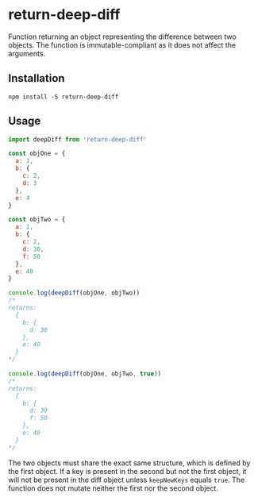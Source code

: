 #  return-deep-diff

Function returning an object representing the difference between two objects. The function is immutable-compliant as it does not affect the arguments.

## Installation

```
npm install -S return-deep-diff
```

## Usage

```js
import deepDiff from 'return-deep-diff'

const objOne = {
  a: 1,
  b: {
    c: 2,
    d: 3
  },
  e: 4
}

const objTwo = {
  a: 1,
  b: {
    c: 2,
    d: 30,
    f: 50
  },
  e: 40 
}

console.log(deepDiff(objOne, objTwo))
/*
returns:
  {
    b: {
      d: 30
    },
    e: 40
  }
*/

console.log(deepDiff(objOne, objTwo, true))
/*
returns:
  {
    b: {
      d: 30
      f: 50
    },
    e: 40
  }
*/
```

The two objects must share the exact same structure, which is defined by the first object. If a key is present in the second but not the first object, it will not be present in the diff object unless `keepNewKeys` equals `true`.
The function does not mutate neither the first nor the second object.